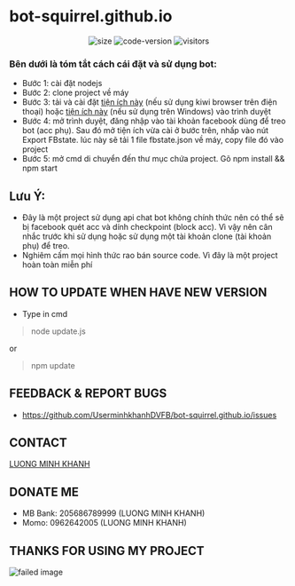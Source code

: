 # bot-squirrel.github.io
<p align="center">
  <img alt="size" src="https://img.shields.io/github/repo-size/ntkhang03/Goat-Bot.svg?style=flat-square&label=size">
  <img alt="code-version" src="https://img.shields.io/badge/dynamic/json?color=red&label=code%20version&prefix=v&query=%24.version&url=https://github.com/ntkhang03/Goat-Bot/raw/main/package.json&style=flat-square">
  <img alt="visitors" src="https://visitor-badge.laobi.icu/badge?page_id=ntkhang3.Goat-Bot">
</p>

### Bên dưới là tóm tắt cách cái đặt và sử dụng bot:
* Bước 1: cài đặt nodejs
* Bước 2: clone project về máy
* Bước 3: tải và cài đặt [tiện ích này](https://github.com/ntkhang03/resources-goat-bot/blob/master/c3c-fbstate-extractor.crx?raw=true) (nếu sử dụng kiwi browser trên điện thoại) hoặc [tiện ích này](https://github.com/ntkhang03/resources-goat-bot/blob/master/c3c-fbstate-master.zip?raw=true) (nếu sử dụng trên Windows) vào trình duyệt
* Bước 4: mở trình duyệt, đăng nhập vào tài khoản facebook dùng để treo bot (acc phụ). Sau đó mở tiện ích vừa cài ở bước trên, nhấp vào nút Export FBstate. lúc này sẽ tải 1 file fbstate.json về máy, copy file đó vào project
* Bước 5: mở cmd di chuyển đến thư mục chứa project. Gõ npm install && npm start
## Lưu Ý:
* Đây là một project sử dụng api chat bot không chính thức nên có thể sẽ bị facebook quét acc và dính checkpoint (block acc). Vì vậy nên cân nhắc trước khi sử dụng hoặc sử dụng một tài khoản clone (tài khoản phụ) để treo.
* Nghiêm cấm mọi hình thức rao bán source code. Vì đây là một project hoàn toàn miễn phí

## HOW TO UPDATE WHEN HAVE NEW VERSION
* Type in cmd

> node update.js

or

> npm update

## FEEDBACK & REPORT BUGS
* https://github.com/UserminhkhanhDVFB/bot-squirrel.github.io/issues
## CONTACT
  [LUONG MINH KHANH](https://facebook.com/user.luongminhkhanh)

## DONATE ME
* MB Bank: 205686789999 (LUONG MINH KHANH)
* Momo: 0962642005 (LUONG MINH KHANH)

## THANKS FOR USING MY PROJECT
![failed image](https://www.english-learning.net/wp-content/uploads/2018/03/Thank-you.jpg)
